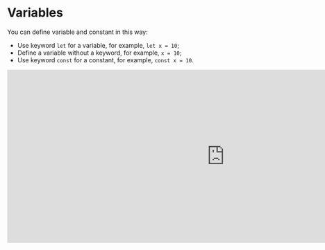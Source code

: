 # Variables

You can define variable and constant in this way:

- Use keyword `let` for a variable, for example, `let x = 10`;
- Define a variable without a keyword, for example, `x = 10`;
- Use keyword `const` for a constant, for example, `const x = 10`.

<iframe src="https://hhlab.dev/?code=%2F%2F%20Method%201%3A%0D%0Ax%20%3D%2010%0D%0Ay%20%3D%2020%0D%0Aprint(x%20%2B%20y)%0D%0A%0D%0A%2F%2F%20Method%202%3A%20using%20%22let%22%0D%0Alet%20z%20%3D%2010%0D%0Aprint(z)%0D%0A%0D%0A%2F%2F%20Define%20a%20constant%20using%20%22const%22%0D%0Aconst%20w%20%3D%201%0D%0Aprint(w)&auto_run=true" allowfullscreen width="1000" height="400" frameborder="no" border="0" marginwidth="0" marginheight="0"></iframe>
